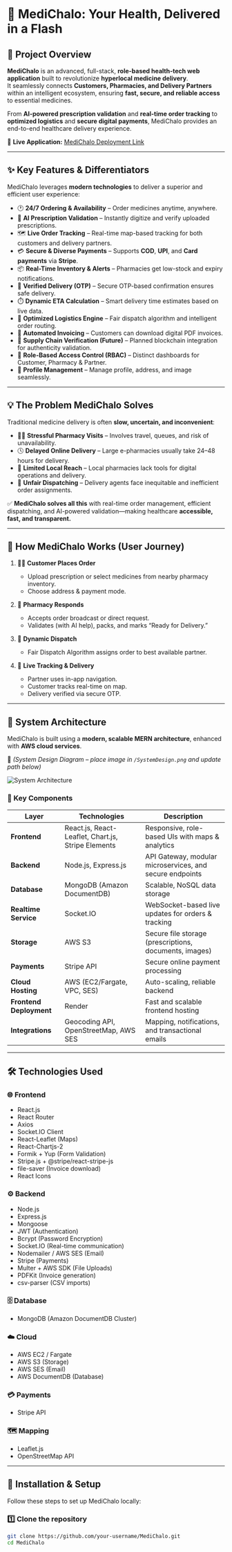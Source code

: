 # 🏥 MediChalo: Your Health, Delivered in a Flash

## 🚀 Project Overview

**MediChalo** is an advanced, full-stack, **role-based health-tech web application** built to revolutionize **hyperlocal medicine delivery**.  
It seamlessly connects **Customers, Pharmacies, and Delivery Partners** within an intelligent ecosystem, ensuring **fast, secure, and reliable access** to essential medicines.

From **AI-powered prescription validation** and **real-time order tracking** to **optimized logistics** and **secure digital payments**, MediChalo provides an end-to-end healthcare delivery experience.

🔗 **Live Application:** [MediChalo Deployment Link](https://your-deployment-link.com)

---

## ✨ Key Features & Differentiators

MediChalo leverages **modern technologies** to deliver a superior and efficient user experience:

- 🕐 **24/7 Ordering & Availability** – Order medicines anytime, anywhere.  
- 🤖 **AI Prescription Validation** – Instantly digitize and verify uploaded prescriptions.  
- 🗺️ **Live Order Tracking** – Real-time map-based tracking for both customers and delivery partners.  
- 💳 **Secure & Diverse Payments** – Supports **COD**, **UPI**, and **Card payments** via **Stripe**.  
- 📦 **Real-Time Inventory & Alerts** – Pharmacies get low-stock and expiry notifications.  
- 🔐 **Verified Delivery (OTP)** – Secure OTP-based confirmation ensures safe delivery.  
- ⏱️ **Dynamic ETA Calculation** – Smart delivery time estimates based on live data.  
- 🚴 **Optimized Logistics Engine** – Fair dispatch algorithm and intelligent order routing.  
- 🧾 **Automated Invoicing** – Customers can download digital PDF invoices.  
- 🧠 **Supply Chain Verification (Future)** – Planned blockchain integration for authenticity validation.  
- 👤 **Role-Based Access Control (RBAC)** – Distinct dashboards for Customer, Pharmacy & Partner.  
- 🪪 **Profile Management** – Manage profile, address, and image seamlessly.

---

## 💡 The Problem MediChalo Solves

Traditional medicine delivery is often **slow, uncertain, and inconvenient**:

- 🚶‍♂️ **Stressful Pharmacy Visits** – Involves travel, queues, and risk of unavailability.  
- 🕓 **Delayed Online Delivery** – Large e-pharmacies usually take 24–48 hours for delivery.  
- 🏪 **Limited Local Reach** – Local pharmacies lack tools for digital operations and delivery.  
- 🚚 **Unfair Dispatching** – Delivery agents face inequitable and inefficient order assignments.

✅ **MediChalo solves all this** with real-time order management, efficient dispatching, and AI-powered validation—making healthcare **accessible, fast, and transparent.**

---

## 🎯 How MediChalo Works (User Journey)

1. 👨‍⚕️ **Customer Places Order**
   - Upload prescription or select medicines from nearby pharmacy inventory.
   - Choose address & payment mode.

2. 🏪 **Pharmacy Responds**
   - Accepts order broadcast or direct request.
   - Validates (with AI help), packs, and marks “Ready for Delivery.”

3. 🚴 **Dynamic Dispatch**
   - Fair Dispatch Algorithm assigns order to best available partner.

4. 📍 **Live Tracking & Delivery**
   - Partner uses in-app navigation.
   - Customer tracks real-time on map.
   - Delivery verified via secure OTP.

---

## 🧩 System Architecture

MediChalo is built using a **modern, scalable MERN architecture**, enhanced with **AWS cloud services**.

📘 *(System Design Diagram – place image in `/SystemDesign.png` and update path below)*

![System Architecture](./SystemDesign.png)

### 🧠 Key Components

| Layer | Technologies | Description |
|-------|---------------|-------------|
| **Frontend** | React.js, React-Leaflet, Chart.js, Stripe Elements | Responsive, role-based UIs with maps & analytics |
| **Backend** | Node.js, Express.js | API Gateway, modular microservices, and secure endpoints |
| **Database** | MongoDB (Amazon DocumentDB) | Scalable, NoSQL data storage |
| **Realtime Service** | Socket.IO | WebSocket-based live updates for orders & tracking |
| **Storage** | AWS S3 | Secure file storage (prescriptions, documents, images) |
| **Payments** | Stripe API | Secure online payment processing |
| **Cloud Hosting** | AWS (EC2/Fargate, VPC, SES) | Auto-scaling, reliable backend |
| **Frontend Deployment** | Render | Fast and scalable frontend hosting |
| **Integrations** | Geocoding API, OpenStreetMap, AWS SES | Mapping, notifications, and transactional emails |

---

## 🛠️ Technologies Used

### 🌐 **Frontend**
- React.js  
- React Router  
- Axios  
- Socket.IO Client  
- React-Leaflet (Maps)  
- React-Chartjs-2  
- Formik + Yup (Form Validation)  
- Stripe.js + @stripe/react-stripe-js  
- file-saver (Invoice download)  
- React Icons  

### ⚙️ **Backend**
- Node.js  
- Express.js  
- Mongoose  
- JWT (Authentication)  
- Bcrypt (Password Encryption)  
- Socket.IO (Real-time communication)  
- Nodemailer / AWS SES (Email)  
- Stripe (Payments)  
- Multer + AWS SDK (File Uploads)  
- PDFKit (Invoice generation)  
- csv-parser (CSV imports)

### 🗄️ **Database**
- MongoDB (Amazon DocumentDB Cluster)

### ☁️ **Cloud**
- AWS EC2 / Fargate  
- AWS S3 (Storage)  
- AWS SES (Email)  
- AWS DocumentDB (Database)

### 💳 **Payments**
- Stripe API

### 🗺️ **Mapping**
- Leaflet.js  
- OpenStreetMap API

---

## 🧪 Installation & Setup

Follow these steps to set up MediChalo locally:

### 1️⃣ **Clone the repository**
```bash
git clone https://github.com/your-username/MediChalo.git
cd MediChalo
